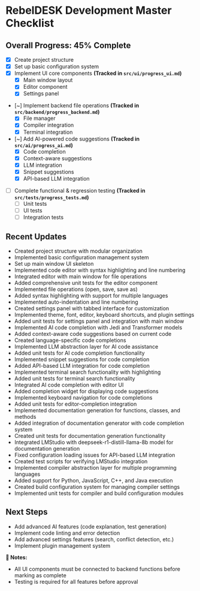 # **RebelDESK Development Master Checklist**
## **Overall Progress: 45% Complete**

- [x] Create project structure
- [x] Set up basic configuration system
- [x] Implement UI core components **(Tracked in `src/ui/progress_ui.md`)**
  - [x] Main window layout
  - [x] Editor component
  - [x] Settings panel
- [~] Implement backend file operations **(Tracked in `src/backend/progress_backend.md`)**
  - [x] File manager
  - [x] Compiler integration
  - [x] Terminal integration
- [~] Add AI-powered code suggestions **(Tracked in `src/ai/progress_ai.md`)**
  - [x] Code completion
  - [x] Context-aware suggestions
  - [x] LLM integration
  - [x] Snippet suggestions
  - [x] API-based LLM integration
- [ ] Complete functional & regression testing **(Tracked in `src/tests/progress_tests.md`)**
  - [ ] Unit tests
  - [ ] UI tests
  - [ ] Integration tests

## **Recent Updates**
- Created project structure with modular organization
- Implemented basic configuration management system
- Set up main window UI skeleton
- Implemented code editor with syntax highlighting and line numbering
- Integrated editor with main window for file operations
- Added comprehensive unit tests for the editor component
- Implemented file operations (open, save, save as)
- Added syntax highlighting with support for multiple languages
- Implemented auto-indentation and line numbering
- Created settings panel with tabbed interface for customization
- Implemented theme, font, editor, keyboard shortcuts, and plugin settings
- Added unit tests for settings panel and integration with main window
- Implemented AI code completion with Jedi and Transformer models
- Added context-aware code suggestions based on current code
- Created language-specific code completions
- Implemented LLM abstraction layer for AI code assistance
- Added unit tests for AI code completion functionality
- Implemented snippet suggestions for code completion
- Added API-based LLM integration for code completion
- Implemented terminal search functionality with highlighting
- Added unit tests for terminal search functionality
- Integrated AI code completion with editor UI
- Added completion widget for displaying code suggestions
- Implemented keyboard navigation for code completions
- Added unit tests for editor-completion integration
- Implemented documentation generation for functions, classes, and methods
- Added integration of documentation generator with code completion system
- Created unit tests for documentation generation functionality
- Integrated LMStudio with deepseek-r1-distill-llama-8b model for documentation generation
- Fixed configuration loading issues for API-based LLM integration
- Created test scripts for verifying LMStudio integration
- Implemented compiler abstraction layer for multiple programming languages
- Added support for Python, JavaScript, C++, and Java execution
- Created build configuration system for managing compiler settings
- Implemented unit tests for compiler and build configuration modules

## **Next Steps**
- Add advanced AI features (code explanation, test generation)
- Implement code linting and error detection
- Add advanced settings features (search, conflict detection, etc.)
- Implement plugin management system

**📝 Notes:**  
- All UI components must be connected to backend functions before marking as complete
- Testing is required for all features before approval
